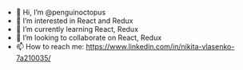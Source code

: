- 👋 Hi, I’m @penguinoctopus
- 👀 I’m interested in React and Redux
- 🌱 I’m currently learning React, Redux
- 💞️ I’m looking to collaborate on React, Redux
- 📫 How to reach me: https://www.linkedin.com/in/nikita-vlasenko-7a210035/

<!---
penguinoctopus/penguinoctopus is a ✨ special ✨ repository because its `README.md` (this file) appears on your GitHub profile.
You can click the Preview link to take a look at your changes.
--->
